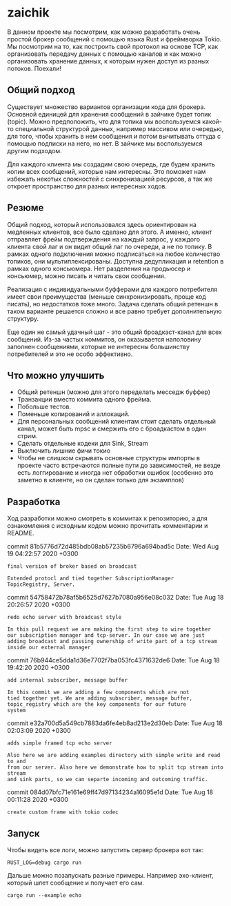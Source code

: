 # zaichik

В данном проекте мы посмотрим, как можно разработать очень простой брокер сообщений с помощью языка Rust и фреймворка Tokio.
Мы посмотрим на то, как построить свой протокол на основе TCP, как организовать передачу данных с помощью каналов
и как можно организовать хранение данных, к которым нужен доступ из разных потоков. Поехали!

## Общий подход
Существует множество вариантов организации кода для брокера. Основной единицей для
хранения сообщений в зайчике будет топик (topic). Можно предположить, что для топика мы воспользуемся какой-то
специальной структурой данных, например массивом или очередью, для того, чтобы хранить в нем сообщения и потом вычитывать
оттуда с помощью подписки на него, но нет. В зайчике мы воспользуемся другим подходом.

Для каждого клиента мы создадим свою очередь, где будем хранить копии всех сообщений, которые нам интересны.
Это поможет нам избежать некотых сложностей с синхронизацией ресурсов, а так же откроет пространство для
разных интересных ходов.

## Резюме
Общий подход, который использовался здесь ориентирован на медленных клиентов, все было сделано для этого.
А именно, клиент отправляет фрейм подтверждения на каждый запрос, у каждого клиента свой лаг и он видит общий лаг по
очереди, а не по топику. В рамках одного подключения можно подписаться на любое количество топиков, они мультиплексированы.
Доступна дедупликация и retention в рамках одного консьюмера. Нет разделения на продьюсер и консьюмер, можно писать и читать свои сообщения.

Реализация с индивидуальными буфферами для каждого потребителя имеет свои преимущества (меньше синхронизировать, проще код писать), но недостатков тоже много.
Задача сделать общий ретеншн в таком варианте решается сложно и все равно требует дополнительную структуру.

Еще один не самый удачный шаг - это общий броадкаст-канал для всех сообщений. Из-за частых коммитов, он оказывается
наполовину заполнен сообщениями, которые не интересны большинству потребителей и это не особо эффективно.

## Что можно улучшить
- Общий ретеншн (можно для этого переделать месседж буффер)
- Транзакции вместо коммита одного фрейма.
- Побольше тестов.
- Поменьше копирований и аллокаций.
- Для персональных сообщений клиентам стоит сделать отдельный канал,
может быть mpsc и смержить его с броадкастом в один стрим.
- Сделать отдельные кодеки для Sink, Stream
- Выключить лишние фичи токио
- Чтобы не слишком скрывать основные структуры импорты в проекте часто встречаются полные пути до зависимостей, не везде есть логгирование и иногда нет обработки ошибок (особенно это заметно в клиенте, но он сделан только для экзамплов)


## Разработка
Ход разработки можно смотреть в коммитах к репозиторию, а для ознакомления с исходным кодом можно прочитать комментарии и 
README.

commit 81b5776d72d485bdb08ab57235b6796a694bad5c
Date:   Wed Aug 19 04:22:57 2020 +0300

    final version of broker based on broadcast
    
    Extended protocl and tied together SubscriptionManager
    TopicRegistry, Server.

commit 54758472b78af5b6525d7627b7080a956e08c032
Date:   Tue Aug 18 20:26:57 2020 +0300

    redo echo server with broadcast style
    
    In this pull request we are making the first step to wire together
    our subscription manager and tcp-server. In our case we are just
    adding broadcast and passing ownership of write part of a tcp stream
    inside our external manager

commit 76b944ce5dda1d36e7702f7ba053fc4371632de6
Date:   Tue Aug 18 19:42:20 2020 +0300

    add internal subscriber, message buffer
    
    In this commit we are adding a few components which are not
    tied together yet. We are adding subscriber, message buffer,
    topic_registry which are the key components for our future
    system

commit e32a700d5a549cb7883da6fe4eb8ad213e2d30eb
Date:   Tue Aug 18 02:03:09 2020 +0300

    adds simple framed tcp echo server
    
    Also here we are adding examples directory with simple write and read to and
    from our server. Also here we demonstrate how to split tcp stream into stream
    and sink parts, so we can separte incoming and outcoming traffic.

commit 084d07bfc71e161e69ff47d97134234a16095e1d
Date:   Tue Aug 18 00:11:28 2020 +0300

    create custom frame with tokio codec


## Запуск
Чтобы видеть все логи, можно запустить сервер брокера вот так:
```
RUST_LOG=debug cargo run
```

Дальше можно позапускать разные примеры. Например эхо-клиент, который шлет сообщение и получает его сам.
```
cargo run --example echo
```